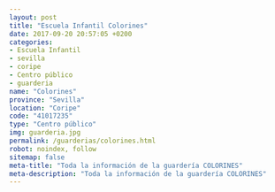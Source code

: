```yaml
---
layout: post
title: "Escuela Infantil Colorines"
date: 2017-09-20 20:57:05 +0200
categories:
- Escuela Infantil
- sevilla
- coripe
- Centro público
- guarderia
name: "Colorines"
province: "Sevilla"
location: "Coripe"
code: "41017235"
type: "Centro público"
img: guarderia.jpg
permalink: /guarderias/colorines.html
robot: noindex, follow
sitemap: false
meta-title: "Toda la información de la guardería COLORINES"
meta-description: "Toda la información de la guardería COLORINES"
---
```


